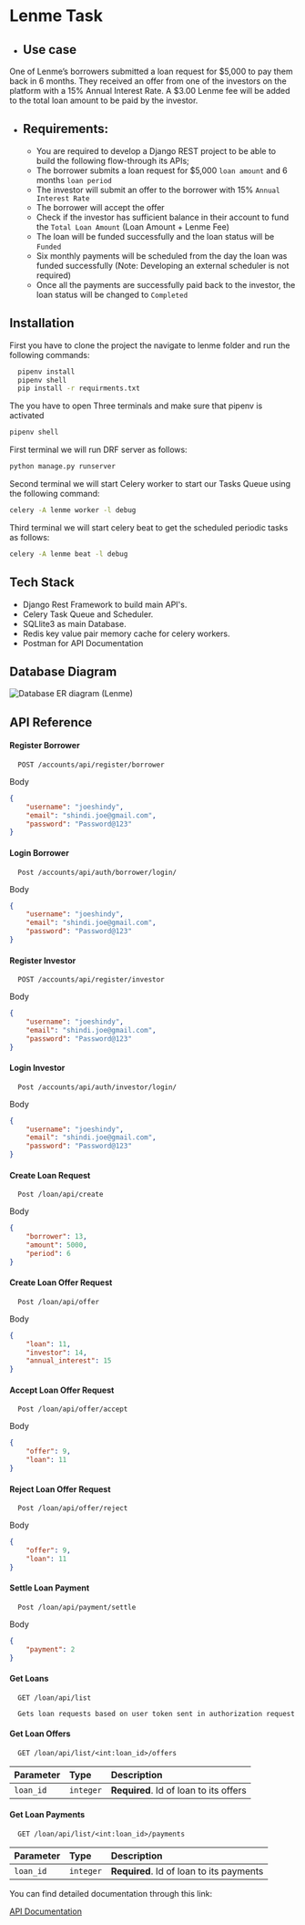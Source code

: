 
# Lenme Task    

- ## Use case
One of Lenme’s borrowers submitted a loan request for $5,000 to pay them back in 6 months. They received an offer from one of the investors on the platform with a 15% Annual Interest Rate. A $3.00 Lenme fee will be added to the total loan amount to be paid by the investor.

- ## Requirements:
    - You are required to develop a Django REST project to be able to build the following flow-through its APIs;
    - The borrower submits a loan request for $5,000 `loan amount` and 6 months `loan period`
    - The investor will submit an offer to the borrower with 15% `Annual Interest Rate`
    - The borrower will accept the offer
    - Check if the investor has sufficient balance in their account to fund the `Total Loan Amount` (Loan Amount + Lenme Fee)
    - The loan will be funded successfully and the loan status will be `Funded`
    - Six monthly payments will be scheduled from the day the loan was funded successfully (Note: Developing an external scheduler is not required)
    - Once all the payments are successfully paid back to the investor, the loan status will be changed to `Completed`

## Installation

First you have to clone the project the navigate to lenme folder and run the following commands:
```bash
  pipenv install
  pipenv shell
  pip install -r requirments.txt
```

The you have to open Three terminals and make sure that pipenv is activated
```bash
pipenv shell
```

First terminal we will run DRF server as follows:
```bash
python manage.py runserver
```
Second terminal we will start Celery worker to start our Tasks Queue using the following command:
```bash
celery -A lenme worker -l debug
```
Third terminal we will start celery beat to get the scheduled periodic tasks as follows:
```bash
celery -A lenme beat -l debug
```


## Tech Stack
- Django Rest Framework to build main API's.
- Celery Task Queue and Scheduler.
- SQLlite3 as main Database.
- Redis key value pair memory cache for celery workers.
- Postman for API Documentation
## Database Diagram
![Database ER diagram (Lenme)](https://user-images.githubusercontent.com/23037901/209165258-c3c37d05-1cd6-4489-867b-b3c001a652a5.png)

## API Reference

#### Register Borrower

```http
  POST /accounts/api/register/borrower
```

Body 
```json
{
    "username": "joeshindy",
    "email": "shindi.joe@gmail.com",
    "password": "Password@123"
}
```

#### Login Borrower

```http
  Post /accounts/api/auth/borrower/login/
```

Body 
```json
{
    "username": "joeshindy",
    "email": "shindi.joe@gmail.com",
    "password": "Password@123"
}
```

#### Register Investor

```http
  POST /accounts/api/register/investor
```

Body 
```json
{
    "username": "joeshindy",
    "email": "shindi.joe@gmail.com",
    "password": "Password@123"
}
```

#### Login Investor

```http
  Post /accounts/api/auth/investor/login/
```

Body 
```json
{
    "username": "joeshindy",
    "email": "shindi.joe@gmail.com",
    "password": "Password@123"
}
```

#### Create Loan Request

```http
  Post /loan/api/create
```

Body 
```json
{
    "borrower": 13,
    "amount": 5000,
    "period": 6
}
```
#### Create Loan Offer Request

```http
  Post /loan/api/offer
```

Body 
```json
{
    "loan": 11,
    "investor": 14,
    "annual_interest": 15
}

```
#### Accept Loan Offer Request

```http
  Post /loan/api/offer/accept
```

Body 
```json
{
    "offer": 9,
    "loan": 11
}
```
#### Reject Loan Offer Request

```http
  Post /loan/api/offer/reject
```

Body 
```json
{
    "offer": 9,
    "loan": 11
}
```
#### Settle Loan Payment

```http
  Post /loan/api/payment/settle
```

Body 
```json
{
    "payment": 2
}
```

#### Get Loans

```http
  GET /loan/api/list

  Gets loan requests based on user token sent in authorization request
```

#### Get Loan Offers

```http
  GET /loan/api/list/<int:loan_id>/offers
```


| Parameter | Type     | Description                       |
| :-------- | :------- | :-------------------------------- |
| `loan_id`      | `integer` | **Required**. Id of loan to its offers |

#### Get Loan Payments

```http
  GET /loan/api/list/<int:loan_id>/payments
```


| Parameter | Type     | Description                       |
| :-------- | :------- | :-------------------------------- |
| `loan_id`      | `integer` | **Required**. Id of loan to its payments |



You can find detailed documentation through this link:

[API Documentation](https://documenter.getpostman.com/view/12485266/2s8Z6u5FMq)

